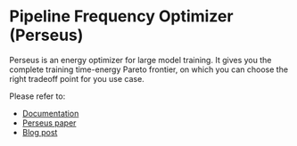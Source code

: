 # Pipeline Frequency Optimizer (Perseus)

Perseus is an energy optimizer for large model training.
It gives you the complete training time-energy Pareto frontier, on which you can choose the right tradeoff point for you use case.

Please refer to:

- [Documentation](https://ml.energy/zeus/optimize/pipeline_frequency_optimizer)
- [Perseus paper](https://arxiv.org/abs/2312.06902)
- [Blog post](https://ml.energy/zeus/research_overview/perseus)
